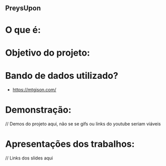 ## PreysUpon

# O que é:

# Objetivo do projeto:

# Bando de dados utilizado?

- https://mtgjson.com/

# Demonstração:
// Demos do projeto aqui, não se se gifs ou links do youtube seriam viáveis

# Apresentações dos trabalhos:

// Links dos slides aqui